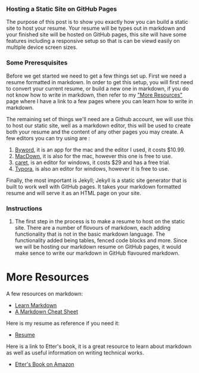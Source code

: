 ### Hosting a Static Site on GitHub Pages
The purpose of this post is to show you exactly how you can build a static site to host your resume. Your resume will be types out in markdown and your finished site will be hosted on GitHub pages, this site will have some features including a responsive setup so that is can be viewd easily on multiple device screen sizes.

### Some Preresquisites
Before we get started we need to get a few things set up. First we need a resume formatted in markdown. In order to get this setup, you will first need to convert your current resume, or build a new one in markdown, if you do not know how to write in markdown, then refer to my ["More Resources"](https://diddy5436.github.io/More-Resources) page where I have a link to a few pages where you can learn how to write in markdown.

The remaining set of things we'll need are a Github account, we will use this to host our static site, well as a markdown editor, this will be used to create both your resume and the content of any other pages you may create. A few editors you can try using are :
1. [Byword](https://apps.apple.com/us/app/byword/id420212497?mt=12), it is an app for the mac and the editor I used, it costs $10.99.
2. [MacDown](https://macdown.uranusjr.com), it is also for the mac, however this one is free to use.
3. [caret](https://caret.io), is an editor for windows, it costs $29 and has a free trial.
4. [Typora](https://typora.io/#windows), is also an editor for windows, however it is free to use.

Finally, the most important is Jekyll; Jekyll is a static site generator that is built to work well with GitHub pages. It takes your markdown formatted resume and will serve it as an HTML page on your site.

### Instructions
1. The first step in the process is to make a resume to host on the static site. There are a number of flovours of markdown, each adding functionality that is not in the basic markdown language. The functionality added being tables, fenced code blocks and more. Since we will be hosting our markdown resume on GitHub pages, it would make sence to write our markdown in GitHub flavoured markdown.

# More Resources

A few resources on markdown:
- [Learn Markdown](https://www.markdowntutorial.com)
- [A Markdown Cheat Sheet](https://www.markdownguide.org/basic-syntax/)

Here is my resume as reference if you need it:
- [Resume](https://diddy5436.github.io/resume)

Here is a link to Etter's book, it is a great resource to learn about markdown as well as useful information on writing technical works.
- [Etter's Book on Amazon](https://www.amazon.ca/Modern-Technical-Writing-Introduction-Documentation-ebook/dp/B01A2QL9SS)
